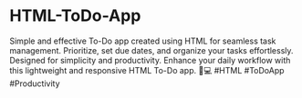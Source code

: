 # HTML-ToDo-App
Simple and effective To-Do app created using HTML for seamless task management. Prioritize, set due dates, and organize your tasks effortlessly. Designed for simplicity and productivity. Enhance your daily workflow with this lightweight and responsive HTML To-Do app. 📝💻 #HTML #ToDoApp #Productivity
